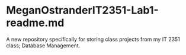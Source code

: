# MeganOstranderIT2351-Lab1-readme.md
A new repository specifically for storing class projects from my IT 2351 class; Database Management.
